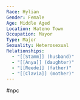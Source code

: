 ```yaml
---
Race: Hylian
Gender: Female
Age: Middle Aged
Location: Hateno Town
Occupation: Mayor
Type: Major
Sexuality: Heterosexual
Relationships:
  - "[[Stamm]] (husband)"
  - "[[Anya]] (daughter)"
  - "[[Reede]] (father)"
  - "[[Clavia]] (mother)"
---
```

#npc 

